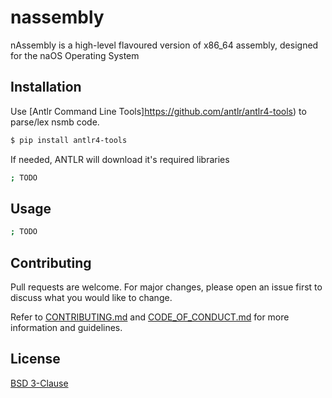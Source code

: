 # nassembly

nAssembly is a high-level flavoured version of x86_64 assembly, designed for the naOS Operating System

## Installation

Use [Antlr Command Line Tools]https://github.com/antlr/antlr4-tools) to parse/lex nsmb code.

```bash
$ pip install antlr4-tools
```

If needed, ANTLR will download it's required libraries 

```bash
; TODO
```

## Usage

```bash
; TODO
```

## Contributing

Pull requests are welcome. For major changes, please open an issue first
to discuss what you would like to change.

Refer to [CONTRIBUTING.md](CONTRIBUTING.md) and [CODE_OF_CONDUCT.md](CODE_OF_CONDUCT.md) for more information and guidelines.

## License

[BSD 3-Clause](LICENSE)